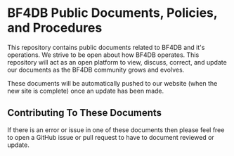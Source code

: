 # BF4DB Public Documents, Policies, and Procedures

This repository contains public documents related to BF4DB and it's operations. We strive to be open about how BF4DB operates. This repository will act as an open platform to view, discuss, correct, and update our documents as the BF4DB community grows and evolves.

These documents will be automatically pushed to our website (when the new site is complete) once an update has been made.

## Contributing To These Documents
If there is an error or issue in one of these documents then please feel free to open a GitHub issue or pull request to have to document reviewed or update.
